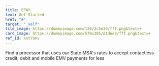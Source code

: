 ```yaml
---
title: EPAY
text: Get Started
href: "#"
target: "_self"
tile_image: https://dummyimage.com/120/2c5e30/fff.png&text=+
card_image: https://dummyimage.com/570x305/d1dee3/fff.png&text=+
ref_id: knt7omv
---
```

Find a processor that uses our State MSA's rates to accept contactless credit, debit and mobile EMV payments for less